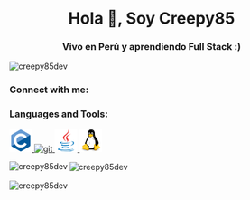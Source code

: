 <h1 align="center">Hola 👋, Soy Creepy85</h1>
<h3 align="center">Vivo en Perú y aprendiendo Full Stack :)</h3>

<p align="left"> <img src="https://komarev.com/ghpvc/?username=creepy85dev&label=Profile%20views&color=0e75b6&style=flat" alt="creepy85dev" /> </p>

<h3 align="left">Connect with me:</h3>
<p align="left">
</p>

<h3 align="left">Languages and Tools:</h3>
<p align="left"> <a href="https://www.cprogramming.com/" target="_blank" rel="noreferrer"> <img src="https://raw.githubusercontent.com/devicons/devicon/master/icons/c/c-original.svg" alt="c" width="40" height="40"/> </a> <a href="https://git-scm.com/" target="_blank" rel="noreferrer"> <img src="https://www.vectorlogo.zone/logos/git-scm/git-scm-icon.svg" alt="git" width="40" height="40"/> </a> <a href="https://www.java.com" target="_blank" rel="noreferrer"> <img src="https://raw.githubusercontent.com/devicons/devicon/master/icons/java/java-original.svg" alt="java" width="40" height="40"/> </a> <a href="https://www.linux.org/" target="_blank" rel="noreferrer"> <img src="https://raw.githubusercontent.com/devicons/devicon/master/icons/linux/linux-original.svg" alt="linux" width="40" height="40"/> </a> </p>

<p><img align="left" src="https://github-readme-stats.vercel.app/api/top-langs?username=creepy85dev&show_icons=true&locale=en&layout=compact" alt="creepy85dev" /></p>

<p>&nbsp;<img align="center" src="https://github-readme-stats.vercel.app/api?username=creepy85dev&show_icons=true&locale=en" alt="creepy85dev" /></p>

<p><img align="center" src="https://github-readme-streak-stats.herokuapp.com/?user=creepy85dev&" alt="creepy85dev" /></p>
